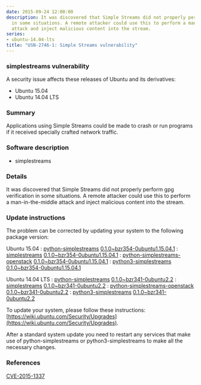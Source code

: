 ```yaml
---
date: 2015-09-24 12:00:00
description: It was discovered that Simple Streams did not properly perform gpg verification
  in some situations. A remote attacker could use this to perform a man-in-the-middle
  attack and inject malicious content into the stream.
series:
- ubuntu-14.04-lts
title: "USN-2746-1: Simple Streams vulnerability"
---
```


### simplestreams vulnerability

A security issue affects these releases of Ubuntu and its derivatives:

* Ubuntu 15.04
* Ubuntu 14.04 LTS

### Summary

Applications using Simple Streams could be made to crash or run programs if it received specially crafted network traffic.

### Software description

* simplestreams 

### Details

It was discovered that Simple Streams did not properly perform gpg verification in some situations. A remote attacker could use this to perform a man-in-the-middle attack and inject malicious content into the stream. 

### Update instructions

The problem can be corrected by updating your system to the following package version:

Ubuntu 15.04
 : [python-simplestreams](https://launchpad.net/ubuntu/+source/simplestreams) <span> [0.1.0~bzr354-0ubuntu1.15.04.1](https://launchpad.net/ubuntu/+source/simplestreams/0.1.0~bzr354-0ubuntu1.15.04.1) </span> 
 : [simplestreams](https://launchpad.net/ubuntu/+source/simplestreams) <span> [0.1.0~bzr354-0ubuntu1.15.04.1](https://launchpad.net/ubuntu/+source/simplestreams/0.1.0~bzr354-0ubuntu1.15.04.1) </span> 
 : [python-simplestreams-openstack](https://launchpad.net/ubuntu/+source/simplestreams) <span> [0.1.0~bzr354-0ubuntu1.15.04.1](https://launchpad.net/ubuntu/+source/simplestreams/0.1.0~bzr354-0ubuntu1.15.04.1) </span> 
 : [python3-simplestreams](https://launchpad.net/ubuntu/+source/simplestreams) <span> [0.1.0~bzr354-0ubuntu1.15.04.1](https://launchpad.net/ubuntu/+source/simplestreams/0.1.0~bzr354-0ubuntu1.15.04.1) </span> 

Ubuntu 14.04 LTS
 : [python-simplestreams](https://launchpad.net/ubuntu/+source/simplestreams) <span> [0.1.0~bzr341-0ubuntu2.2](https://launchpad.net/ubuntu/+source/simplestreams/0.1.0~bzr341-0ubuntu2.2) </span> 
 : [simplestreams](https://launchpad.net/ubuntu/+source/simplestreams) <span> [0.1.0~bzr341-0ubuntu2.2](https://launchpad.net/ubuntu/+source/simplestreams/0.1.0~bzr341-0ubuntu2.2) </span> 
 : [python-simplestreams-openstack](https://launchpad.net/ubuntu/+source/simplestreams) <span> [0.1.0~bzr341-0ubuntu2.2](https://launchpad.net/ubuntu/+source/simplestreams/0.1.0~bzr341-0ubuntu2.2) </span> 
 : [python3-simplestreams](https://launchpad.net/ubuntu/+source/simplestreams) <span> [0.1.0~bzr341-0ubuntu2.2](https://launchpad.net/ubuntu/+source/simplestreams/0.1.0~bzr341-0ubuntu2.2) </span> 

To update your system, please follow these instructions: [https://wiki.ubuntu.com/Security/Upgrades](https://wiki.ubuntu.com/Security/Upgrades).

After a standard system update you need to restart any services that make use of python-simplestreams or python3-simplestreams to make all the necessary changes. 

### References

 [CVE-2015-1337](http://people.ubuntu.com/~ubuntu-security/cve/CVE-2015-1337)
